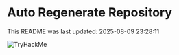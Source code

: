 # Auto Regenerate Repository

This README was last updated: 2025-08-09 23:28:11

 ![TryHackMe](https://tryhackme.com/badge/533634)